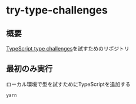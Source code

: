 # try-type-challenges

## 概要

[TypeScript type challenges](https://github.com/type-challenges/type-challenges)を試すためのリポジトリ

## 最初のみ実行

ローカル環境で型を試すためにTypeScriptを追加する

```sh
yarn
```
